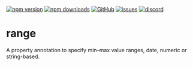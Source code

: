 [![npm version](https://img.shields.io/npm/v/@itrocks/range?logo=npm)](https://www.npmjs.org/package/@itrocks/range)
[![npm downloads](https://img.shields.io/npm/dm/@itrocks/range)](https://www.npmjs.org/package/@itrocks/range)
[![GitHub](https://img.shields.io/github/last-commit/itrocks-ts/range?color=2dba4e&label=commit&logo=github)](https://github.com/itrocks-ts/range)
[![issues](https://img.shields.io/github/issues/itrocks-ts/range)](https://github.com/itrocks-ts/range/issues)
[![discord](https://img.shields.io/discord/1314141024020467782?color=7289da&label=discord&logo=discord&logoColor=white)](https://25.re/ditr)

# range

A property annotation to specify min–max value ranges, date, numeric or string-based.
